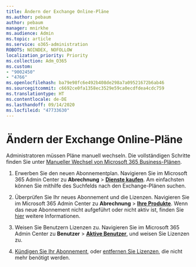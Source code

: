 ```yaml
---
title: Ändern der Exchange Online-Pläne
ms.author: pebaum
author: pebaum
manager: mnirkhe
ms.audience: Admin
ms.topic: article
ms.service: o365-administration
ROBOTS: NOINDEX, NOFOLLOW
localization_priority: Priority
ms.collection: Adm_O365
ms.custom:
- "9002450"
- "4766"
ms.openlocfilehash: ba79e98fc6e492b408de298a7a09521672b6ab46
ms.sourcegitcommit: c6692ce0fa1358ec3529e59ca0ecdfdea4cdc759
ms.translationtype: HT
ms.contentlocale: de-DE
ms.lasthandoff: 09/14/2020
ms.locfileid: "47733630"
---
```

# <a name="change-exchange-online-plans"></a>Ändern der Exchange Online-Pläne

Administratoren müssen Pläne manuell wechseln. Die vollständigen Schritte finden Sie unter [Manueller Wechsel von Microsoft 365 Business-Plänen](https://docs.microsoft.com/microsoft-365/commerce/subscriptions/switch-plans-manually?view=o365-worldwide).

1. Erwerben Sie den neuen Abonnementplan. Navigieren Sie im Microsoft 365 Admin Center zu **Abrechnung** > **[Dienste kaufen](https://go.microsoft.com/fwlink/p/?linkid=868433)**. Am einfachsten können Sie mithilfe des Suchfelds nach den Exchange-Plänen suchen.

2. Überprüfen Sie Ihr neues Abonnement und die Lizenzen. Navigieren Sie im Microsoft 365 Admin Center zu **Abrechnung** > **[Ihre Produkte](https://go.microsoft.com/fwlink/p/?linkid=842054)**. Wenn das neue Abonnement nicht aufgeführt oder nicht aktiv ist, finden Sie [hier](https://docs.microsoft.com/microsoft-365/commerce/subscriptions/upgrade-to-different-plan#the-upgrade-tab-is-empty) weitere Informationen.

3. Weisen Sie Benutzern Lizenzen zu. Navigieren Sie im Microsoft 365 Admin Center zu **Benutzer** > **[Aktive Benutzer](https://go.microsoft.com/fwlink/p/?linkid=834822)**, und weisen Sie Lizenzen zu.

4. [Kündigen Sie Ihr Abonnement](https://docs.microsoft.com/microsoft-365/commerce/subscriptions/cancel-your-subscription), oder [entfernen Sie Lizenzen](https://docs.microsoft.com/microsoft-365/commerce/licenses/buy-licenses), die nicht mehr benötigt werden.
